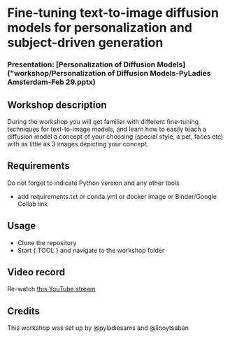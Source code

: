 
# Fine-tuning text-to-image diffusion models for personalization and subject-driven generation
### Presentation: [Personalization of Diffusion Models]("workshop/Personalization of Diffusion Models-PyLadies Amsterdam-Feb 29.pptx)

## Workshop description
During the workshop you will get familiar with different fine-tuning techniques for text-to-image models, and learn how to easily teach a diffusion model a concept of your choosing  (special style, a pet, faces etc) with as little as 3 images depicting your concept. 

## Requirements
Do not forget to indicate Python version and any other tools
+ add requirements.txt or conda.yml or docker image or Binder/Google Collab link

## Usage
* Clone the repository
* Start { TOOL } and navigate to the workshop folder

## Video record
Re-watch [this YouTube stream](https://www.youtube.com/live/f9FWJ9UjZ-U)

## Credits
This workshop was set up by @pyladiesams and @linoytsaban
